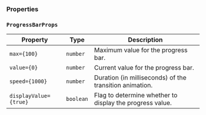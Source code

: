 ### Properties

### `ProgressBarProps`

| Property              | Type      | Description                                              |
| --------------------- | --------- | -------------------------------------------------------- |
| `max={100}`           | `number`  | Maximum value for the progress bar.                      |
| `value={0}`           | `number`  | Current value for the progress bar.                      |
| `speed={1000}`        | `number`  | Duration (in milliseconds) of the transition animation.  |
| `displayValue={true}` | `boolean` | Flag to determine whether to display the progress value. |
